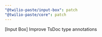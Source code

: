 ```yaml
---
"@twilio-paste/input-box": patch
"@twilio-paste/core": patch
---
```


[Input Box] Improve TsDoc type annotations
